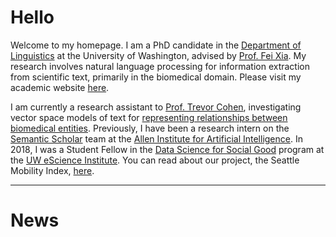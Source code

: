 
# Hello

Welcome to my homepage. I am a PhD candidate in the [Department of Linguistics](https://linguistics.washington.edu) at the University of Washington, advised by [Prof. Fei Xia](https://faculty.washington.edu/fxia/). My research involves natural language processing for information extraction from scientific text, primarily in the biomedical domain. Please visit my academic website [here](https://linguistics.washington.edu/people/amandalynne-paullada).  

I am currently a research assistant to [Prof. Trevor Cohen](http://bime.uw.edu/faculty/trevor-cohen/), investigating vector space models of text for [representing relationships between biomedical entities](https://www.aclweb.org/anthology/2020.bionlp-1.4/).
Previously, I have been a research intern on the [Semantic Scholar](https://www.semanticscholar.org/) team at the [Allen Institute for Artificial Intelligence](https://allenai.org/). In 2018, I was a Student Fellow in the [Data Science for Social Good](https://escience.washington.edu/dssg/) program at the [UW eScience Institute](https://escience.washington.edu/). You can read about our project, the Seattle Mobility Index, [here](https://escience.washington.edu/2018-data-science-for-social-good-projects/). 


----

# News
